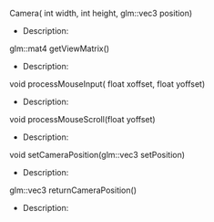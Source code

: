 Camera(  int width, int height, glm::vec3 position)
- Description: 

glm::mat4 getViewMatrix()
- Description: 

void processMouseInput( float xoffset, float yoffset)
- Description: 

void processMouseScroll(float yoffset)
- Description: 

void setCameraPosition(glm::vec3 setPosition)
- Description: 

glm::vec3 returnCameraPosition()
- Description: 